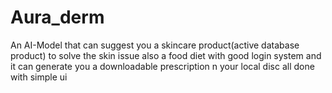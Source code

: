 # Aura_derm
An AI-Model that can suggest you a skincare product(active database product) to solve the skin issue also a food diet with good login system and it can generate you a downloadable prescription n your local disc all done with simple ui
